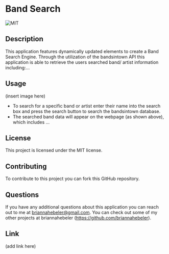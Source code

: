 # Band Search
![MIT](https://img.shields.io/badge/license-MIT-blueviolet)

## Description
This application features dynamically updated elements to create a Band Search Engine. Through the utilization of the bandsintown API this application is able to retrieve the users searched band/ artist information including:... 

## Usage
(insert image here)

* To search for a specific band or artist enter their name into the search box and press the search button to search the bandsintown database.
* The searched band data will appear on the webpage (as shown above), which includes ...

## License
This project is licensed under the MIT license.

## Contributing
To contribute to this project you can fork this GitHub repository.

## Questions
If you have any additional questions about this application you can reach out to me at briannahebeler@gmail.com.
You can check out some of my other projects at briannahebeler (https://github.com/briannahebeler).

## Link
(add link here)
